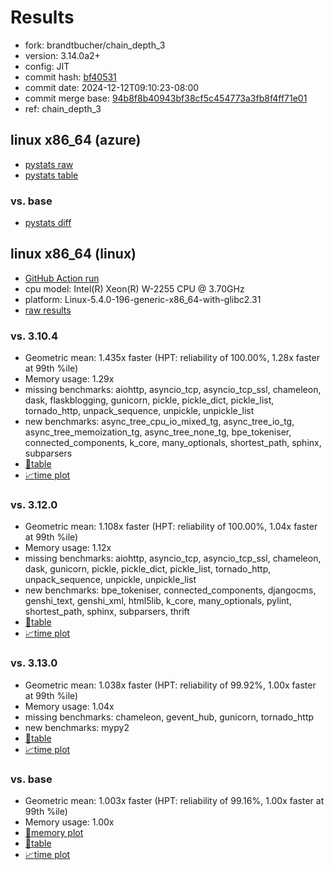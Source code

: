# Results

- fork: brandtbucher/chain_depth_3
- version: 3.14.0a2+
- config: JIT
- commit hash: [bf40531](https://github.com/brandtbucher/cpython/commit/bf40531)
- commit date: 2024-12-12T09:10:23-08:00
- commit merge base: [94b8f8b40943bf38cf5c454773a3fb8f4ff71e01](https://github.com/python/cpython/commit/94b8f8b40943bf38cf5c454773a3fb8f4ff71e01)
- ref: chain_depth_3

## linux x86_64 (azure)

- [pystats raw](bm-20241212-azure-x86_64-brandtbucher-chain_depth_3-3.14.0a2%2B-bf40531-pystats.json)
- [pystats table](bm-20241212-azure-x86_64-brandtbucher-chain_depth_3-3.14.0a2%2B-bf40531-pystats.md)

### vs. base

- [pystats diff](bm-20241212-azure-x86_64-brandtbucher-chain_depth_3-3.14.0a2%2B-bf40531-pystats-vs-base.md)

## linux x86_64 (linux)

- [GitHub Action run](https://github.com/faster-cpython/benchmarking/actions/runs/12306011553)
- cpu model: Intel(R) Xeon(R) W-2255 CPU @ 3.70GHz
- platform: Linux-5.4.0-196-generic-x86_64-with-glibc2.31
- [raw results](bm-20241212-linux-x86_64-brandtbucher-chain_depth_3-3.14.0a2%2B-bf40531.json)

### vs. 3.10.4

- Geometric mean: 1.435x faster (HPT: reliability of 100.00%, 1.28x faster at 99th %ile)
- Memory usage: 1.29x
- missing benchmarks: aiohttp, asyncio_tcp, asyncio_tcp_ssl, chameleon, dask, flaskblogging, gunicorn, pickle, pickle_dict, pickle_list, tornado_http, unpack_sequence, unpickle, unpickle_list
- new benchmarks: async_tree_cpu_io_mixed_tg, async_tree_io_tg, async_tree_memoization_tg, async_tree_none_tg, bpe_tokeniser, connected_components, k_core, many_optionals, shortest_path, sphinx, subparsers
- [📄table](bm-20241212-linux-x86_64-brandtbucher-chain_depth_3-3.14.0a2%2B-bf40531-vs-3.10.4.md)
- [📈time plot](bm-20241212-linux-x86_64-brandtbucher-chain_depth_3-3.14.0a2%2B-bf40531-vs-3.10.4.svg)

### vs. 3.12.0

- Geometric mean: 1.108x faster (HPT: reliability of 100.00%, 1.04x faster at 99th %ile)
- Memory usage: 1.12x
- missing benchmarks: aiohttp, asyncio_tcp, asyncio_tcp_ssl, chameleon, dask, gunicorn, pickle, pickle_dict, pickle_list, tornado_http, unpack_sequence, unpickle, unpickle_list
- new benchmarks: bpe_tokeniser, connected_components, djangocms, genshi_text, genshi_xml, html5lib, k_core, many_optionals, pylint, shortest_path, sphinx, subparsers, thrift
- [📄table](bm-20241212-linux-x86_64-brandtbucher-chain_depth_3-3.14.0a2%2B-bf40531-vs-3.12.0.md)
- [📈time plot](bm-20241212-linux-x86_64-brandtbucher-chain_depth_3-3.14.0a2%2B-bf40531-vs-3.12.0.svg)

### vs. 3.13.0

- Geometric mean: 1.038x faster (HPT: reliability of 99.92%, 1.00x faster at 99th %ile)
- Memory usage: 1.04x
- missing benchmarks: chameleon, gevent_hub, gunicorn, tornado_http
- new benchmarks: mypy2
- [📄table](bm-20241212-linux-x86_64-brandtbucher-chain_depth_3-3.14.0a2%2B-bf40531-vs-3.13.0.md)
- [📈time plot](bm-20241212-linux-x86_64-brandtbucher-chain_depth_3-3.14.0a2%2B-bf40531-vs-3.13.0.svg)

### vs. base

- Geometric mean: 1.003x faster (HPT: reliability of 99.16%, 1.00x faster at 99th %ile)
- Memory usage: 1.00x
- [🧠memory plot](bm-20241212-linux-x86_64-brandtbucher-chain_depth_3-3.14.0a2%2B-bf40531-vs-base-mem.svg)
- [📄table](bm-20241212-linux-x86_64-brandtbucher-chain_depth_3-3.14.0a2%2B-bf40531-vs-base.md)
- [📈time plot](bm-20241212-linux-x86_64-brandtbucher-chain_depth_3-3.14.0a2%2B-bf40531-vs-base.svg)


